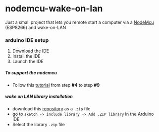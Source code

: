 # nodemcu-wake-on-lan
Just a small project that lets you remote start a computer via a [NodeMcu](https://www.ebay.com/itm/US-NodeMcu-Lua-WIFI-Internet-Things-development-Board-Base-ESP8266-CP2102-Module/152846616877?hash=item23965e492d:g:Pu8AAOSwi8xaRwEA) (ESP8266) and wake-on-LAN

### arduino IDE setup
1. Download the [IDE](https://www.arduino.cc/en/Main/Software)
2. Install the IDE
3. Launch the IDE

##### To support the nodemcu
- Follow this [tutorial](http://www.instructables.com/id/Steps-to-Setup-Arduino-IDE-for-NODEMCU-ESP8266-WiF/) from step **#4** to step **#9**

##### wake on LAN library installation
- download this [repository](https://github.com/koen-github/WakeOnLan-ESP8266) as a `.zip` file
- go to `sketch -> include library -> Add .ZIP library` in the Arduino IDE
- Select the library `.zip` file